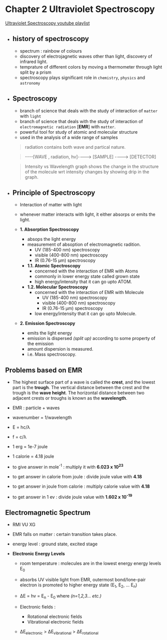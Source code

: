 # Chapter 2 Ultraviolet Spectroscopy

[Ultraviolet Spectroscopy youtube playlist](https://www.youtube.com/playlist?list=PLRYyI2dOW5q0crC8Dgf7UwcuFk9FVb3kP)

- ## history of spectroscopy
	- spectrum : rainbow of colours
	- discovery of electrojagnetic waves other than light, discovery of infrared light.
	- temprature of different colors by moving a thermometer through light split by a prism
	- spectroscopy plays significant role in `chemistry`, `physics` and `astronomy`

- ## Spectroscopy
	- branch of science that deals with the study of interaction of `matter` with `light`
	- branch of science that deals with the study of interaction of `electromagnetic radiation` [**EMR**] with `matter`.
	- powerful tool for study of atomic and molecular structure
	- used in the analysis of a wide range of samples
	
	> radiation contains both wave and partical nature.
	
	> ----[WAVE , radiation, hv]----> [SAMPLE] ----> [DETECTOR]
	
	> Intensity vs Wavelength graph shows the change in the structure of the molecule wrt intensity changes by showing drip in the graph.
	
- ## Principle of Spectroscopy
	- Interaction of matter with light
	- whenever matter interacts with light, it either absorps or emits the light.

	- **1. Absorption Spectroscopy**
		- absops the light energy
		- measurement of absoption of electromagnetic radition.
			- UV (185-400 nm) spectroscopy
			- visible (400-800 nm) spectroscopy
			- IR (0.76-15 μm) spectroscopy
		- **1.1. Atomic Spectroscopy**
			- concerned with the interaction of EMR with Atoms
			- commonly in lower energy state called grown state
			- high energy/intensity that it can go upto ATOM.
		- **1.2. Molecular Spectroscopy**
			- concerned with the interaction of EMR with Molecule
				- UV (185-400 nm) spectroscopy
				- visible (400-800 nm) spectroscopy
				- IR (0.76-15 μm) spectroscopy
			- low energy/intensity that it can go upto Molecule.
	- **2. Emission Spectroscopy**
		- emits the light energy
		- emission is dispersed *(split up)* according to some property of the emission
		- amount dispersion is measured.
		- i.e. Mass spectroscopy.
	
## Problems based on EMR
	
- The highest surface part of a wave is called the **crest**, and the lowest part is the **trough**. The vertical distance between the crest and the trough is the **wave height**. The horizontal distance between two adjacent crests or troughs is known as the **wavelength**.
- EMR : particle + waves

- wavenumber = 1/wavelength
- E = hc/λ
- f = c/λ
- 1 erg = 1e-7 joule
- 1 calorie = 4.18 joule
- to give answer in mole<sup>-1</sup> : multiply it with **6.023 x 10<sup>23</sup>**
- to get answer in calorie from joule : divide joule value with **4.18**
- to get answer in joule from calorie : multiply calorie value with **4.18**
- to get answer in 1 ev : divide joule value with **1.602 x 10<sup>-19</sup>**

## Electromagnetic Spectrum
- RMI VU XG
- EMR falls on matter : certain transition takes place.
- energy level : ground state, excited stage

- **Electronic Energy Levels**
	- room temperature : molecules are in the lowest energy energy levels E<sub>0</sub>
	- absorbs UV visible light from EMR, outermost bond/lone-pair electron is promoted to higher energy state (E<sub>1</sub>, E<sub>2</sub>, ... E<sub>n</sub>)
	- ΔE = hv = E<sub>n</sub> - E<sub>0</sub> where *(n=1,2,3... etc.)*
	- Electronic fields : 
		- Rotational electronic fields
		- Vibrational electronic fields
	
	- ΔE<sub>electronic</sub> > ΔE<sub>vibrational</sub> > ΔE<sub>rotational</sub>